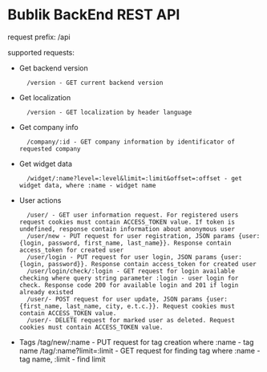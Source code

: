 # Bublik BackEnd REST API #

request prefix: /api

supported requests:

* Get backend version

        /version - GET current backend version

* Get localization

        /version - GET localization by header language

* Get company info

        /company/:id - GET company information by identificator of requested company

* Get widget data

        /widget/:name?level=:level&limit=:limit&offset=:offset - get widget data, where :name - widget name

* User actions

        /user/ - GET user information request. For registered users request cookies must contain ACCESS_TOKEN value. If token is undefined, response contain information about anonymous user
        /user/new - PUT request for user registration, JSON params {user: {login, password, first_name, last_name}}. Response contain access_token for created user
        /user/login - PUT request for user login, JSON params {user: {login, password}}. Response contain access_token for created user
        /user/login/check/:login - GET request for login available checking where query string parameter :login - user login for check. Response code 200 for available login and 201 if login already existed
        /user/- POST request for user update, JSON params {user: {first_name, last_name, city, e.t.c.}}. Request cookies must contain ACCESS_TOKEN value. 
        /user/- DELETE request for marked user as deleted. Request cookies must contain ACCESS_TOKEN value.

* Tags
        /tag/new/:name - PUT request for tag creation where :name - tag name
        /tag/:name?limit=:limit - GET request for finding tag where :name - tag name, :limit - find limit